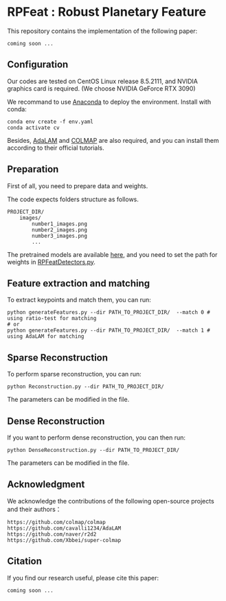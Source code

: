  # RPFeat : Robust Planetary Feature
 This repository contains the implementation of the following paper:
 ```
 coming soon ...
 ```

 ## Configuration
 Our codes are tested on CentOS Linux release 8.5.2111, and NVIDIA graphics card is required. (We choose NVIDIA GeForce RTX 3090)
 
 We recommand to use [Anaconda](https://www.anaconda.com/) to deploy the environment. Install with conda:
 ```
 conda env create -f env.yaml
 conda activate cv
 ```

Besides, [AdaLAM](https://github.com/cavalli1234/AdaLAM) and [COLMAP](https://github.com/colmap/colmap) are also required, and you can install them according to their official tutorials.

## Preparation
First of all, you need to prepare data and weights.

The code expects folders structure as follows.
```
PROJECT_DIR/
    images/
        number1_images.png
        number2_images.png
        number3_images.png
        ...
```

The pretrained models are available [here](https://drive.google.com/drive/folders/1y6B6DD7PdhbKT--CjL3hKnZiBS3pkM-m?usp=drive_link), and you need to set the path for weights in [RPFeatDetectors.py](RPFeatDetectors.py).

## Feature extraction and matching
To extract keypoints and match them, you can run:
```
python generateFeatures.py --dir PATH_TO_PROJECT_DIR/  --match 0 # using ratio-test for matching
# or
python generateFeatures.py --dir PATH_TO_PROJECT_DIR/  --match 1 # using AdaLAM for matching
```
## Sparse Reconstruction
To perform sparse reconstruction, you can run:
```
python Reconstruction.py --dir PATH_TO_PROJECT_DIR/
```
The parameters can be modified in the file.
## Dense Reconstruction
If you want to perform dense reconstruction, you can then run:
```
python DenseReconstruction.py --dir PATH_TO_PROJECT_DIR/
```
The parameters can be modified in the file.

## Acknowledgment
We acknowledge the contributions of the following open-source projects and their authors：
```
https://github.com/colmap/colmap
https://github.com/cavalli1234/AdaLAM
https://github.com/naver/r2d2
https://github.com/Xbbei/super-colmap
```

## Citation
If you find our research useful, please cite this paper:
```
coming soon ...
```
